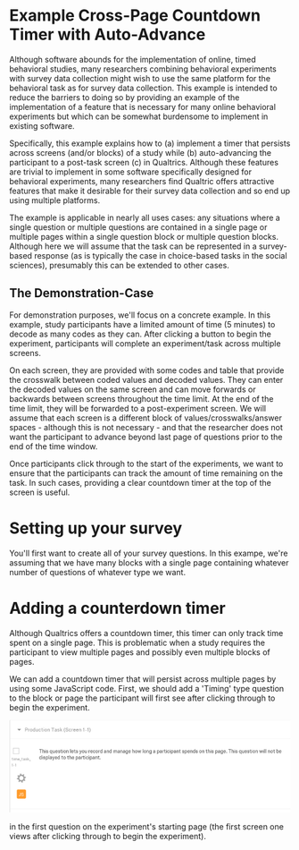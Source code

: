 # Example Cross-Page Countdown Timer with Auto-Advance

Although software abounds for the implementation of online, timed behavioral studies, many researchers combining behavioral experiments with survey data collection might wish to use the same platform for the behavioral task as for survey data collection. This example is intended to reduce the barriers to doing so by providing an example of the implementation of a feature that is necessary for many online behavioral experiments but which can be somewhat burdensome to implement in existing software.

Specifically, this example explains how to (a) implement a timer that persists across screens (and/or blocks) of a study while (b) auto-advancing the participant to a post-task screen (c) in Qualtrics. Although these features are trivial to implement in some software specifically designed for behavioral experiments, many researchers find Qualtric offers attractive features that make it desirable for their survey data collection and so end up using multiple platforms.

The example is applicable in nearly all uses cases: any situations where a single question or multiple questions are contained in a single page or multiple pages within a single question block or multiple question blocks. Although here we will assume that the task can be represented in a survey-based response (as is typically the case in choice-based tasks in the social sciences), presumably this can be extended to other cases.

## The Demonstration-Case

For demonstration purposes, we'll focus on a concrete example. In this example, study participants have a limited amount of time (5 minutes) to decode as many codes as they can. After clicking a button to begin the experiment, participants will complete an experiment/task across multiple screens. 

On each screen, they are provided with some codes and table that provide the crosswalk between coded values and decoded values. They can enter the decoded values on the same screen and can move forwards or backwards between screens throughout the time limit. At the end of the time limit, they will be forwarded to a post-experiment screen. We will assume that each screen is a different block of values/crosswalks/answer spaces - although this is not necessary - and that the researcher does not want the participant to advance beyond last page of questions prior to the end of the time window.

Once participants click through to the start of the experiments, we want to ensure that the participants can track the amount of time remaining on the task. In such cases, providing a clear countdown timer at the top of the screen is useful. 

# Setting up your survey

You'll first want to create all of your survey questions. In this exampe, we're assuming that we have many blocks with a single page containing whatever number of questions of whatever type we want. 

# Adding a counterdown timer

Although Qualtrics offers a countdown timer, this timer can only track time spent on a single page. This is problematic when a study requires the participant to view multiple pages and possibly even multiple blocks of pages. 

We can add a countdown timer that will persist across multiple pages by using some JavaScript code. First, we should add a 'Timing' type question to the block or page the participant will first see after clicking through to begin the experiment.

![Alt text](/javascript_added.PNG?raw=true "Optional Title")



in the first question on the experiment's starting page (the first screen one views after clicking through to begin the experiment).

